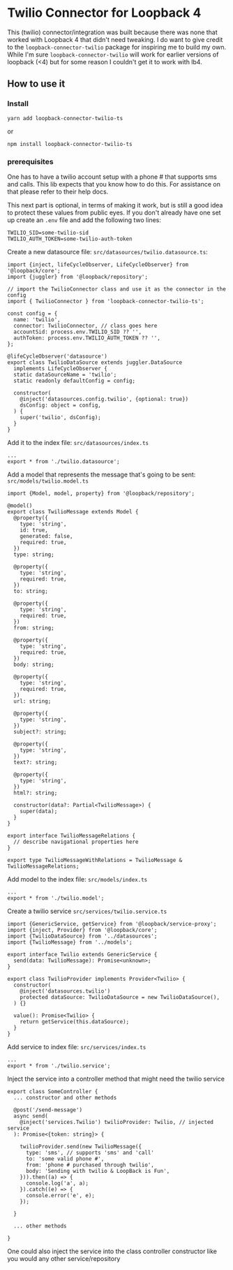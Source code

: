 # Twilio Connector for Loopback 4
This (twilio) connector/integration was built because there was none that worked with Loopback 4 that didn't need tweaking. I do want to give credit to the `loopback-connector-twilio` package for inspiring me to build my own. While I'm sure `loopback-connector-twilio` will work for earlier versions of loopback (<4) but for some reason I couldn't get it to work with lb4.

## How to use it

### Install
`yarn add loopback-connector-twilio-ts`

or

`npm install loopback-connector-twilio-ts`

### prerequisites
One has to have a twilio account setup with a phone # that supports sms and calls. This lib expects that you know how to do this. For assistance on that please refer to their help docs.

This next part is optional, in terms of making it work, but is still a good idea to protect these values from public eyes. If you don't already have one set up create an `.env` file and add the following two lines:
```
TWILIO_SID=some-twilio-sid
TWILIO_AUTH_TOKEN=some-twilio-auth-token
```

Create a new datasource file: `src/datasources/twilio.datasource.ts`:
```
import {inject, lifeCycleObserver, LifeCycleObserver} from '@loopback/core';
import {juggler} from '@loopback/repository';

// import the TwilioConnector class and use it as the connector in the config
import { TwilioConnector } from 'loopback-connector-twilio-ts';

const config = {
  name: 'twilio',
  connector: TwilioConnector, // class goes here
  accountSid: process.env.TWILIO_SID ?? '',
  authToken: process.env.TWILIO_AUTH_TOKEN ?? '',
};

@lifeCycleObserver('datasource')
export class TwilioDataSource extends juggler.DataSource
  implements LifeCycleObserver {
  static dataSourceName = 'twilio';
  static readonly defaultConfig = config;

  constructor(
    @inject('datasources.config.twilio', {optional: true})
    dsConfig: object = config,
  ) {
    super('twilio', dsConfig);
  }
}
```
Add it to the index file: `src/datasources/index.ts`
```
...
export * from './twilio.datasource';
```
Add a model that represents the message that's going to be sent: `src/models/twilio.model.ts`
```
import {Model, model, property} from '@loopback/repository';

@model()
export class TwilioMessage extends Model {
  @property({
    type: 'string',
    id: true,
    generated: false,
    required: true,
  })
  type: string;

  @property({
    type: 'string',
    required: true,
  })
  to: string;

  @property({
    type: 'string',
    required: true,
  })
  from: string;

  @property({
    type: 'string',
    required: true,
  })
  body: string;

  @property({
    type: 'string',
    required: true,
  })
  url: string;

  @property({
    type: 'string',
  })
  subject?: string;

  @property({
    type: 'string',
  })
  text?: string;

  @property({
    type: 'string',
  })
  html?: string;

  constructor(data?: Partial<TwilioMessage>) {
    super(data);
  }
}

export interface TwilioMessageRelations {
  // describe navigational properties here
}

export type TwilioMessageWithRelations = TwilioMessage & TwilioMessageRelations;
```
Add model to the index file: `src/models/index.ts`
```
...
export * from './twilio.model';
```
Create a twilio service `src/services/twilio.service.ts`
```
import {GenericService, getService} from '@loopback/service-proxy';
import {inject, Provider} from '@loopback/core';
import {TwilioDataSource} from '../datasources';
import {TwilioMessage} from '../models';

export interface Twilio extends GenericService {
  send(data: TwilioMessage): Promise<unknown>;
}

export class TwilioProvider implements Provider<Twilio> {
  constructor(
    @inject('datasources.twilio')
    protected dataSource: TwilioDataSource = new TwilioDataSource(),
  ) {}

  value(): Promise<Twilio> {
    return getService(this.dataSource);
  }
}
```
Add service to index file: `src/services/index.ts`
```
...
export * from './twilio.service';
```
Inject the service into a controller method that might need the twilio service
```
export class SomeController {
  ... constructor and other methods

  @post('/send-message')
  async send(
    @inject('services.Twilio') twilioProvider: Twilio, // injected service
  ): Promise<{token: string}> {

    twilioProvider.send(new TwilioMessage({
      type: 'sms', // supports 'sms' and 'call'
      to: 'some valid phone #',
      from: 'phone # purchased through twilio',
      body: 'Sending with twilio & LoopBack is Fun',
    })).then((a) => {
      console.log('a', a);
    }).catch((e) => {
      console.error('e', e);
    });

  }

  ... other methods

}
```
One could also inject the service into the class controller constructor like you would any other service/repository
